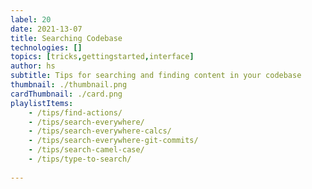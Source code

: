 ```yaml
---
label: 20
date: 2021-13-07
title: Searching Codebase
technologies: []
topics: [tricks,gettingstarted,interface]
author: hs
subtitle: Tips for searching and finding content in your codebase
thumbnail: ./thumbnail.png
cardThumbnail: ./card.png
playlistItems:
    - /tips/find-actions/
    - /tips/search-everywhere/
    - /tips/search-everywhere-calcs/
    - /tips/search-everywhere-git-commits/
    - /tips/search-camel-case/
    - /tips/type-to-search/
    
---
```


